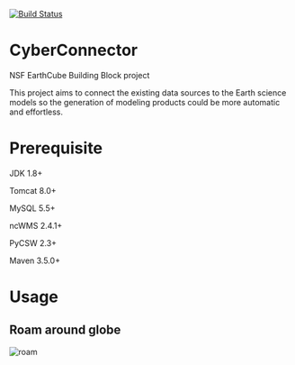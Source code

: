 
[![Build Status](https://travis-ci.org/CSISS/cc.svg?branch=master)](https://travis-ci.org/CSISS/cc)

# CyberConnector

NSF EarthCube Building Block project

This project aims to connect the existing data sources to the Earth science models so the generation of modeling products could be more automatic and effortless.

# Prerequisite

JDK 1.8+

Tomcat 8.0+

MySQL 5.5+

ncWMS 2.4.1+

PyCSW 2.3+

Maven 3.5.0+



# Usage

## Roam around globe

![roam](docs/ccportal.gif)




